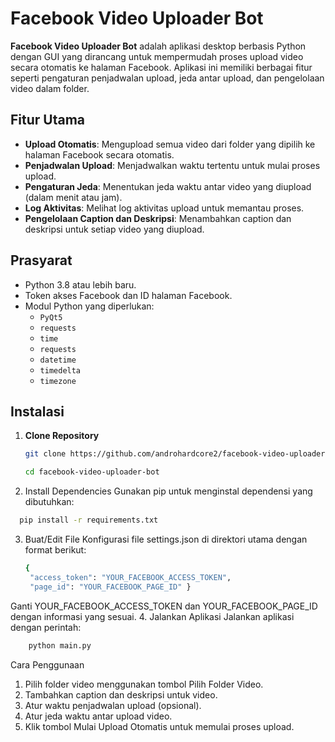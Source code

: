 # Facebook Video Uploader Bot

**Facebook Video Uploader Bot** adalah aplikasi desktop berbasis Python dengan GUI yang dirancang untuk mempermudah proses upload video secara otomatis ke halaman Facebook.
Aplikasi ini memiliki berbagai fitur seperti pengaturan penjadwalan upload, jeda antar upload, dan pengelolaan video dalam folder.

## Fitur Utama
- **Upload Otomatis**: Mengupload semua video dari folder yang dipilih ke halaman Facebook secara otomatis.
- **Penjadwalan Upload**: Menjadwalkan waktu tertentu untuk mulai proses upload.
- **Pengaturan Jeda**: Menentukan jeda waktu antar video yang diupload (dalam menit atau jam).
- **Log Aktivitas**: Melihat log aktivitas upload untuk memantau proses.
- **Pengelolaan Caption dan Deskripsi**: Menambahkan caption dan deskripsi untuk setiap video yang diupload.

## Prasyarat
- Python 3.8 atau lebih baru.
- Token akses Facebook dan ID halaman Facebook.
- Modul Python yang diperlukan:
  - `PyQt5`
  - `requests`
  - `time`
  - `requests`
  - `datetime`
  - `timedelta`
  - `timezone`

## Instalasi
1. **Clone Repository**
   ```bash
   git clone https://github.com/androhardcore2/facebook-video-uploader-bot.git

   cd facebook-video-uploader-bot

2. Install Dependencies Gunakan pip untuk menginstal dependensi yang dibutuhkan:
 ```bash
   pip install -r requirements.txt

```
3. Buat/Edit File Konfigurasi file settings.json di direktori utama dengan format berikut:
   ```bash
   {
    "access_token": "YOUR_FACEBOOK_ACCESS_TOKEN",
    "page_id": "YOUR_FACEBOOK_PAGE_ID" }
  Ganti YOUR_FACEBOOK_ACCESS_TOKEN dan YOUR_FACEBOOK_PAGE_ID dengan informasi yang sesuai.
4. Jalankan Aplikasi Jalankan aplikasi dengan perintah:
```bash
    python main.py
```

Cara Penggunaan
1. Pilih folder video menggunakan tombol Pilih Folder Video.
2. Tambahkan caption dan deskripsi untuk video.
3. Atur waktu penjadwalan upload (opsional).
4. Atur jeda waktu antar upload video.
5. Klik tombol Mulai Upload Otomatis untuk memulai proses upload.
